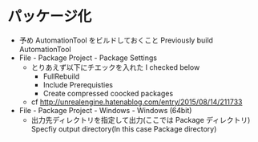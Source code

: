 ﻿# パッケージ化

* 予め AutomationTool をビルドしておくこと Previously build AutomationTool
* File - Package Project - Package Settings
  * とりあえず以下にチエックを入れた I checked below
    * FullRebuild
    * Include Prerequisties
    * Create compressed coocked packages
  * cf http://unrealengine.hatenablog.com/entry/2015/08/14/211733
* File - Package Project - Windows - Windows (64bit)
  * 出力先ディレクトリを指定して出力(ここでは Package ディレクトリ) Specfiy output directory(In this case Package directory)
